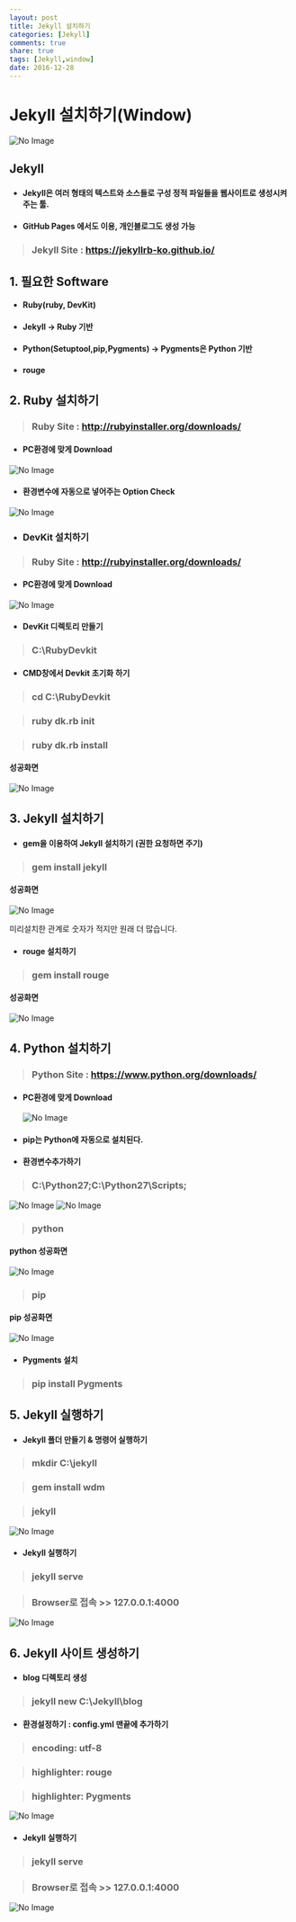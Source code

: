 ```yaml
---
layout: post
title: Jekyll 설치하기
categories: [Jekyll]
comments: true
share: true
tags: [Jekyll,window]
date: 2016-12-28
---
```


# **Jekyll 설치하기(Window)**

![No Image](/assets/20161228/jekyll_logo.png)

## Jekyll

- #### Jekyll은 여러 형태의 텍스트와 소스들로 구성 정적 파일들을 웹사이트로 생성시켜주는 툴.

- #### GitHub Pages 에서도 이용, 개인블로그도 생성 가능
> ### Jekyll Site : https://jekyllrb-ko.github.io/

## 1. 필요한 Software
- #### Ruby(ruby, DevKit)
- #### Jekyll -> **Ruby 기반**
- #### Python(Setuptool,pip,Pygments) -> **Pygments은 Python 기반**
- #### rouge

## 2. Ruby 설치하기
> ### Ruby Site : http://rubyinstaller.org/downloads/

- #### PC환경에 맞게 Download
![No Image](/assets/20161228/ruby_down.PNG)
- #### 환경변수에 자동으로 넣어주는 Option Check
![No Image](/assets/20161228/ruby_path.PNG)

- ### DevKit 설치하기
> ### Ruby Site : http://rubyinstaller.org/downloads/

- #### PC환경에 맞게 Download
![No Image](/assets/20161228/ruby_devkit.PNG)

- #### DevKit 디렉토리 만들기
> ### C:\RubyDevkit

- #### CMD창에서 Devkit 초기화 하기
> ### cd C:\RubyDevkit

> ### ruby dk.rb init  

> ### ruby dk.rb install

  #### 성공화면
  ![No Image](/assets/20161228/ruby_success.PNG)

## 3. Jekyll 설치하기
- #### gem을 이용하여 Jekyll 설치하기 (권한 요청하면 주기)
> ### gem install jekyll

  #### 성공화면
 ![No Image](/assets/20161228/jekyll_down.PNG)

  미리설치한 관계로 숫자가 적지만 원래 더 많습니다.


- #### rouge 설치하기
> ### gem install rouge

  #### 성공화면
  ![No Image](/assets/20161228/rouge_down.PNG)

## 4. Python 설치하기
> ### Python Site : https://www.python.org/downloads/

- #### PC환경에 맞게 Download
  ![No Image](/assets/20161228/python_down.PNG)
- #### pip는 Python에 자동으로 설치된다.
- #### 환경변수추가하기
> ### C:\Python27;C:\Python27\Scripts;

  ![No Image](/assets/20161228/path.PNG)
  ![No Image](/assets/20161228/path2.PNG)

  > ### python

  #### python 성공화면
  ![No Image](/assets/20161228/python_success.PNG)

  > ### pip

  #### pip 성공화면
  ![No Image](/assets/20161228/pip_success.PNG)

- #### Pygments 설치
> ### pip install Pygments

## 5. Jekyll 실행하기
- #### Jekyll 폴더 만들기 & 명령어 실행하기
> ### mkdir C:\jekyll

> ### gem install wdm

> ### jekyll


  ![No Image](/assets/20161228/jekyll_execute.PNG)

- #### Jekyll 실행하기
> ### jekyll serve

> ### Browser로 접속 >> **127.0.0.1:4000**

  ![No Image](/assets/20161228/jekyll_browser.PNG)

## 6. Jekyll 사이트 생성하기
- #### blog 디렉토리 생성
> ### jekyll new C:\Jekyll\blog

- #### 환경설정하기 : config.yml 맨끝에 추가하기
> ### encoding: utf-8

> ### highlighter: rouge

> ### highlighter: Pygments

  ![No Image](/assets/20161228/config.PNG)

- #### Jekyll 실행하기
> ### jekyll serve

> ### Browser로 접속 >> **127.0.0.1:4000**

  ![No Image](/assets/20161228/jekyll_browser2.PNG)
